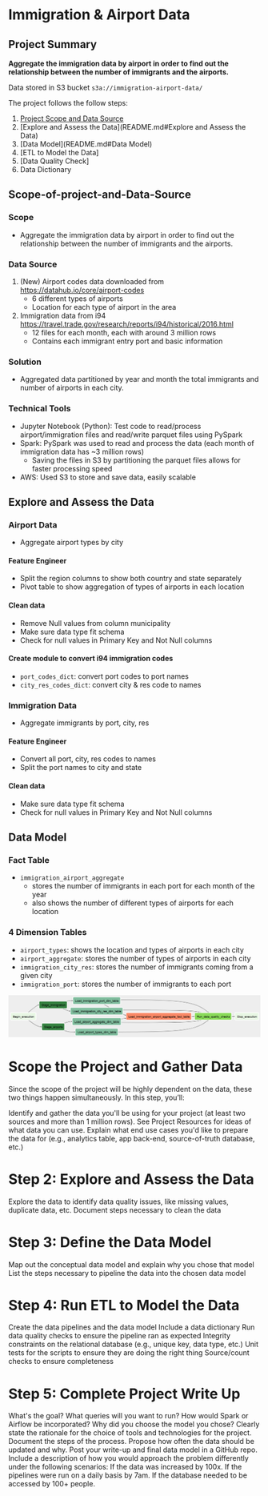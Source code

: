 # Immigration & Airport Data

## Project Summary
**Aggregate the immigration data by airport in order to find out the relationship between the number of immigrants and the airports.**

Data stored in S3 bucket `s3a://immigration-airport-data/`

The project follows the follow steps:
1. [Project Scope and Data Source](README.md#Scope-of-project-and-Data-Source)
1. [Explore and Assess the Data](README.md#Explore and Assess the Data)
1. [Data Model](README.md#Data Model)
1. [ETL to Model the Data]
1. [Data Quality Check]
1. Data Dictionary

## Scope-of-project-and-Data-Source

### Scope 
- Aggregate the immigration data by airport in order to find out the relationship between the number of immigrants and the airports.

### Data Source
1. (New) Airport codes data downloaded from https://datahub.io/core/airport-codes
    - 6 different types of airports
    - Location for each type of airport in the area
1. Immigration data from i94 https://travel.trade.gov/research/reports/i94/historical/2016.html
    - 12 files for each month, each with around 3 million rows
    - Contains each immigrant entry port and basic information

### Solution
- Aggregated data partitioned by year and month the total immigrants and number of airports in each city.

### Technical Tools
- Jupyter Notebook (Python): Test code to read/process airport/immigration files and read/write parquet files using PySpark
- Spark: PySpark was used to read and process the data (each month of immigration data has ~3 million rows)
  - Saving the files in S3 by partitioning the parquet files allows for faster processing speed
- AWS: Used S3 to store and save data, easily scalable

## Explore and Assess the Data
### Airport Data
- Aggregate airport types by city

#### Feature Engineer
- Split the region columns to show both country and state separately
- Pivot table to show aggregation of types of airports in each location

#### Clean data
- Remove Null values from column municipality
- Make sure data type fit schema
- Check for null values in Primary Key and Not Null columns

#### Create module to convert i94 immigration codes
- `port_codes_dict`: convert port codes to port names
- `city_res_codes_dict`: convert city & res code to names

### Immigration Data
- Aggregate immigrants by port, city, res

#### Feature Engineer
- Convert all port, city, res codes to names
- Split the port names to city and state

#### Clean data
- Make sure data type fit schema
- Check for null values in Primary Key and Not Null columns

## Data Model
### Fact Table
- `immigration_airport_aggregate`
  - stores the number of immigrants in each port for each month of the year
  - also shows the number of different types of airports for each location

### 4 Dimension Tables
- `airport_types`: shows the location and types of airports in each city
- `airport_aggregate`: stores the number of types of airports in each city
- `immigration_city_res`: stores the number of immigrants coming from a given city
- `immigration_port`: stores the number of immigrants to each port

![](airflow-pipeline.png)

























# Scope the Project and Gather Data
Since the scope of the project will be highly dependent on the data, these two things happen simultaneously. In this step, you’ll:

Identify and gather the data you'll be using for your project (at least two sources and more than 1 million rows). See Project Resources for ideas of what data you can use.
Explain what end use cases you'd like to prepare the data for (e.g., analytics table, app back-end, source-of-truth database, etc.)
# Step 2: Explore and Assess the Data
Explore the data to identify data quality issues, like missing values, duplicate data, etc.
Document steps necessary to clean the data
# Step 3: Define the Data Model
Map out the conceptual data model and explain why you chose that model
List the steps necessary to pipeline the data into the chosen data model
# Step 4: Run ETL to Model the Data
Create the data pipelines and the data model
Include a data dictionary
Run data quality checks to ensure the pipeline ran as expected
Integrity constraints on the relational database (e.g., unique key, data type, etc.)
Unit tests for the scripts to ensure they are doing the right thing
Source/count checks to ensure completeness
# Step 5: Complete Project Write Up
What's the goal? What queries will you want to run? How would Spark or Airflow be incorporated? Why did you choose the model you chose?
Clearly state the rationale for the choice of tools and technologies for the project.
Document the steps of the process.
Propose how often the data should be updated and why.
Post your write-up and final data model in a GitHub repo.
Include a description of how you would approach the problem differently under the following scenarios:
If the data was increased by 100x.
If the pipelines were run on a daily basis by 7am.
If the database needed to be accessed by 100+ people.
